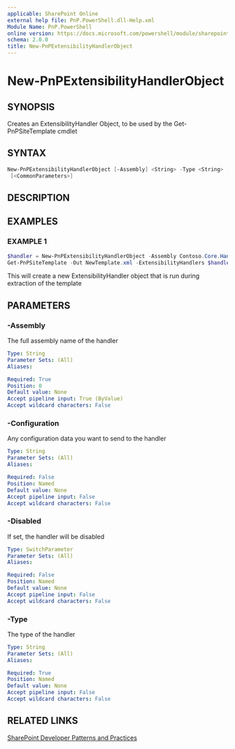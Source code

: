 ```yaml
---
applicable: SharePoint Online
external help file: PnP.PowerShell.dll-Help.xml
Module Name: PnP.PowerShell
online version: https://docs.microsoft.com/powershell/module/sharepoint-pnp/new-pnpextensibilityhandlerobject
schema: 2.0.0
title: New-PnPExtensibilityHandlerObject
---
```


# New-PnPExtensibilityHandlerObject

## SYNOPSIS
Creates an ExtensibilityHandler Object, to be used by the Get-PnPSiteTemplate cmdlet

## SYNTAX

```powershell
New-PnPExtensibilityHandlerObject [-Assembly] <String> -Type <String> [-Configuration <String>] [-Disabled]
 [<CommonParameters>]
```

## DESCRIPTION

## EXAMPLES

### EXAMPLE 1
```powershell
$handler = New-PnPExtensibilityHandlerObject -Assembly Contoso.Core.Handlers -Type Contoso.Core.Handlers.MyExtensibilityHandler
Get-PnPSiteTemplate -Out NewTemplate.xml -ExtensibilityHandlers $handler
```

This will create a new ExtensibilityHandler object that is run during extraction of the template

## PARAMETERS

### -Assembly
The full assembly name of the handler

```yaml
Type: String
Parameter Sets: (All)
Aliases:

Required: True
Position: 0
Default value: None
Accept pipeline input: True (ByValue)
Accept wildcard characters: False
```

### -Configuration
Any configuration data you want to send to the handler

```yaml
Type: String
Parameter Sets: (All)
Aliases:

Required: False
Position: Named
Default value: None
Accept pipeline input: False
Accept wildcard characters: False
```

### -Disabled
If set, the handler will be disabled

```yaml
Type: SwitchParameter
Parameter Sets: (All)
Aliases:

Required: False
Position: Named
Default value: None
Accept pipeline input: False
Accept wildcard characters: False
```

### -Type
The type of the handler

```yaml
Type: String
Parameter Sets: (All)
Aliases:

Required: True
Position: Named
Default value: None
Accept pipeline input: False
Accept wildcard characters: False
```

## RELATED LINKS

[SharePoint Developer Patterns and Practices](https://aka.ms/sppnp)